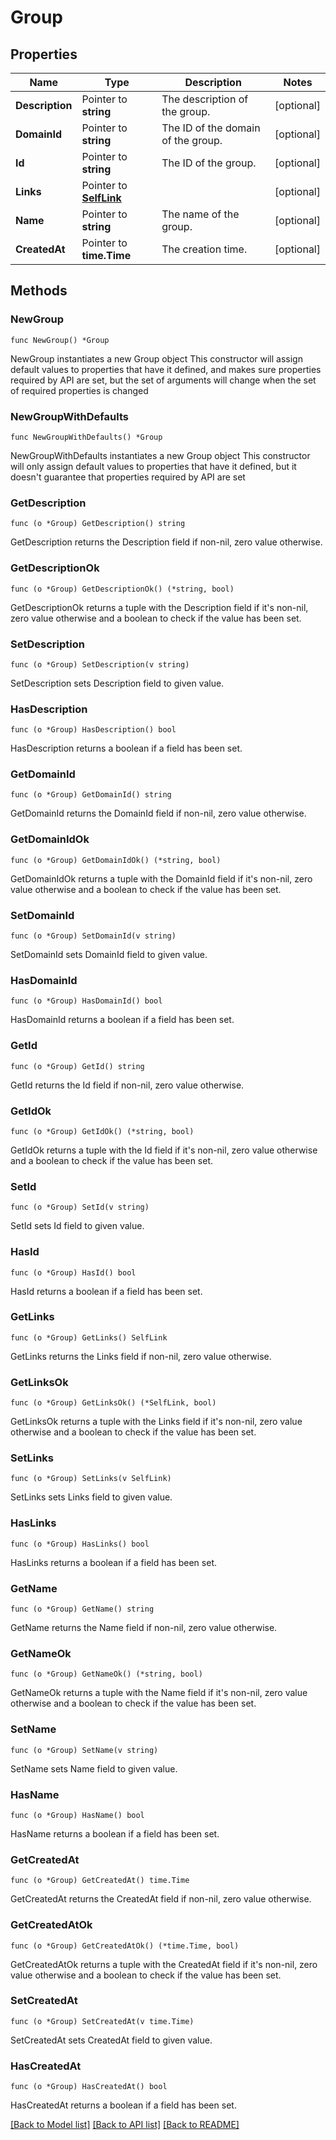 # Group

## Properties

Name | Type | Description | Notes
------------ | ------------- | ------------- | -------------
**Description** | Pointer to **string** | The description of the group. | [optional] 
**DomainId** | Pointer to **string** | The ID of the domain of the group. | [optional] 
**Id** | Pointer to **string** | The ID of the group. | [optional] 
**Links** | Pointer to [**SelfLink**](SelfLink.md) |  | [optional] 
**Name** | Pointer to **string** | The name of the group. | [optional] 
**CreatedAt** | Pointer to **time.Time** | The creation time. | [optional] 

## Methods

### NewGroup

`func NewGroup() *Group`

NewGroup instantiates a new Group object
This constructor will assign default values to properties that have it defined,
and makes sure properties required by API are set, but the set of arguments
will change when the set of required properties is changed

### NewGroupWithDefaults

`func NewGroupWithDefaults() *Group`

NewGroupWithDefaults instantiates a new Group object
This constructor will only assign default values to properties that have it defined,
but it doesn't guarantee that properties required by API are set

### GetDescription

`func (o *Group) GetDescription() string`

GetDescription returns the Description field if non-nil, zero value otherwise.

### GetDescriptionOk

`func (o *Group) GetDescriptionOk() (*string, bool)`

GetDescriptionOk returns a tuple with the Description field if it's non-nil, zero value otherwise
and a boolean to check if the value has been set.

### SetDescription

`func (o *Group) SetDescription(v string)`

SetDescription sets Description field to given value.

### HasDescription

`func (o *Group) HasDescription() bool`

HasDescription returns a boolean if a field has been set.

### GetDomainId

`func (o *Group) GetDomainId() string`

GetDomainId returns the DomainId field if non-nil, zero value otherwise.

### GetDomainIdOk

`func (o *Group) GetDomainIdOk() (*string, bool)`

GetDomainIdOk returns a tuple with the DomainId field if it's non-nil, zero value otherwise
and a boolean to check if the value has been set.

### SetDomainId

`func (o *Group) SetDomainId(v string)`

SetDomainId sets DomainId field to given value.

### HasDomainId

`func (o *Group) HasDomainId() bool`

HasDomainId returns a boolean if a field has been set.

### GetId

`func (o *Group) GetId() string`

GetId returns the Id field if non-nil, zero value otherwise.

### GetIdOk

`func (o *Group) GetIdOk() (*string, bool)`

GetIdOk returns a tuple with the Id field if it's non-nil, zero value otherwise
and a boolean to check if the value has been set.

### SetId

`func (o *Group) SetId(v string)`

SetId sets Id field to given value.

### HasId

`func (o *Group) HasId() bool`

HasId returns a boolean if a field has been set.

### GetLinks

`func (o *Group) GetLinks() SelfLink`

GetLinks returns the Links field if non-nil, zero value otherwise.

### GetLinksOk

`func (o *Group) GetLinksOk() (*SelfLink, bool)`

GetLinksOk returns a tuple with the Links field if it's non-nil, zero value otherwise
and a boolean to check if the value has been set.

### SetLinks

`func (o *Group) SetLinks(v SelfLink)`

SetLinks sets Links field to given value.

### HasLinks

`func (o *Group) HasLinks() bool`

HasLinks returns a boolean if a field has been set.

### GetName

`func (o *Group) GetName() string`

GetName returns the Name field if non-nil, zero value otherwise.

### GetNameOk

`func (o *Group) GetNameOk() (*string, bool)`

GetNameOk returns a tuple with the Name field if it's non-nil, zero value otherwise
and a boolean to check if the value has been set.

### SetName

`func (o *Group) SetName(v string)`

SetName sets Name field to given value.

### HasName

`func (o *Group) HasName() bool`

HasName returns a boolean if a field has been set.

### GetCreatedAt

`func (o *Group) GetCreatedAt() time.Time`

GetCreatedAt returns the CreatedAt field if non-nil, zero value otherwise.

### GetCreatedAtOk

`func (o *Group) GetCreatedAtOk() (*time.Time, bool)`

GetCreatedAtOk returns a tuple with the CreatedAt field if it's non-nil, zero value otherwise
and a boolean to check if the value has been set.

### SetCreatedAt

`func (o *Group) SetCreatedAt(v time.Time)`

SetCreatedAt sets CreatedAt field to given value.

### HasCreatedAt

`func (o *Group) HasCreatedAt() bool`

HasCreatedAt returns a boolean if a field has been set.


[[Back to Model list]](../README.md#documentation-for-models) [[Back to API list]](../README.md#documentation-for-api-endpoints) [[Back to README]](../README.md)


